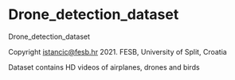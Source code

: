 # Drone_detection_dataset
 Drone_detection_dataset

Copyright istancic@fesb.hr   2021.
FESB, University of Split, Croatia

Dataset contains HD videos of airplanes, drones and birds